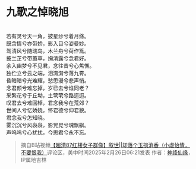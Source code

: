 # 九歌之悼晓旭
<br>若有灵兮天一角，披星纱兮着月绦。
<br>既含情兮亦带娇，影入目兮姿曼妙。
<br>驾清风兮随瑞鸟，木兰舟兮荷作篙。
<br>披兰芷兮带蕙草，掬清露兮念君好。
<br>余入幽梦兮不见君，念往昔兮心焦憔。
<br>独伫立兮云之端，泪潸潸兮落九霄。
<br>昏暗暗兮光难耀，愁思漫兮悲声悄。
<br>念君颜兮难忘掉，岁已去兮谁同老？
<br>采繁花兮于丘坳，土茕茕兮路迢迢。
<br>叹君去兮难回棹，君念我兮在荒郊？
<br>世间人兮忆娇娆，怀君德兮仰君貌。
<br>君念我兮怎知晓。
<br>雾沉沉兮风袅袅，影晃晃兮魂飘飖。
<br>声呜呜兮心扰扰，今思君兮永不忘。

> 摘自B站视频[【超清87红楼女子群像】叙世||却落个玉损消香（小虐怡情，不要恨我）](https://www.bilibili.com/video/BV1gb411W7zo/)评论区，美中时间2025年2月26日06:21发表
> 作者：[神绛仙缘](https://space.bilibili.com/1303419441)，IP属地吉林
